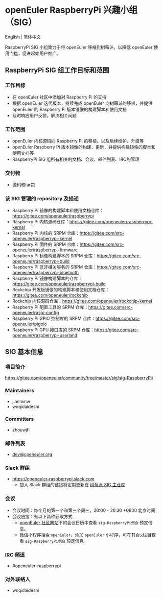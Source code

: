 # openEuler RaspberryPi 兴趣小组（SIG）
[English](./sig-RaspberryPi.md) | 简体中文

RaspberryPi SIG 小组致力于将 openEuler 移植到树莓派，以降低 openEuler 使用门槛，促进起始用户推广。


## RaspberryPi SIG 组工作目标和范围

### 工作目标

 - 在 openEuler 社区中添加对 Raspberry Pi 的支持
 - 根据 openEuler 迭代版本，持续完成 openEuler 向树莓派的移植，并提供 openEuler 的 Raspberry Pi 版本镜像的构建脚本和使用文档
 - 及时响应用户反馈，解决相关问题

### 工作范围

 - openEuler 内核源码向 Raspberry Pi 的移植，以及后续维护、升级等
 - openEuler Raspberry Pi 版本镜像的构建、更新，并提供构建镜像的脚本和使用文档等
 - RaspberryPi SIG 组所有相关的文档、会议、邮件列表、IRC的管理

### 交付物

- 源码和tar包

### 该 SIG 管理的 repository 及描述

- Raspberry Pi 镜像的构建脚本和使用文档仓库：https://gitee.com/openeuler/raspberrypi
- Raspberry Pi 内核源码仓库：https://gitee.com/openeuler/raspberrypi-kernel
- Raspberry Pi 内核的 SRPM 仓库：https://gitee.com/src-openeuler/raspberrypi-kernel
- Raspberry Pi 固件的 SRPM 仓库：https://gitee.com/src-openeuler/raspberrypi-firmware
- Raspberry Pi 镜像构建脚本的 SRPM 仓库：https://gitee.com/src-openeuler/raspberrypi-build
- Raspberry Pi 蓝牙相关服务的 SRPM 仓库：https://gitee.com/src-openeuler/raspberrypi-bluetooth
- Raspberry Pi 镜像构建脚本的仓库：https://gitee.com/openeuler/raspberrypi-build
- Rockchip 开发板镜像的构建脚本和使用文档仓库：https://gitee.com/openeuler/rockchip
- Rockchip 内核源码仓库：https://gitee.com/openeuler/rockchip-kernel
- Raspberry Pi 配置工具的 SRPM 仓库：https://gitee.com/src-openeuler/raspi-config
- Raspberry Pi GPIO 控制库的 SRPM 仓库：https://gitee.com/src-openeuler/pigpio
- Raspberry Pi GPU 接口库的 SRPM 仓库：https://gitee.com/src-openeuler/raspberrypi-userland

## SIG 基本信息

### 项目简介

https://gitee.com/openeuler/community/tree/master/sig/sig-RaspberryPi/

### Maintainers
- jianminw
- woqidaideshi

### Committers
- zhouwjfi

### 邮件列表
- dev@openeuler.org

### Slack 群组
- https://openeuler-raspberrypi.slack.com
  - 加入 Slack 群组的链接将定期更新在 [树莓派 SIG 主仓库](https://gitee.com/openeuler/raspberrypi)

### 会议
- 会议时间：每个月的第一个和第三个周三，20:00 - 20:30 +0800 北京时间
- 会议链接：有以下两种获取方式
  - [openEuler 社区网站](https://openeuler.org/)下的会议日历中查看 `sig-RaspberryPi例会` 预定信息。
  - 微信小程序搜索 `openEuler`，添加 `openEuler` 小程序，可在其`会议`栏目查看 `sig-RaspberryPi例会` 预定信息。

### IRC 频道
- #openeuler-raspberrypi

### 对外联络人
- woqidaideshi
